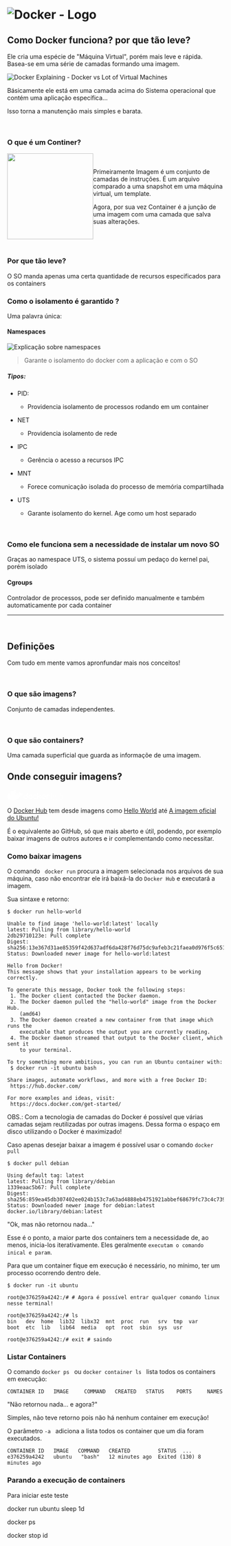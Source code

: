 # ![Docker - Logo](https://www.docker.com/wp-content/uploads/2022/03/horizontal-logo-monochromatic-white.png)


## Como Docker funciona? por que tão leve?
 Ele cria uma espécie de "Máquina Virtual", porém mais leve e rápida. Basea-se em uma série de camadas formando uma imagem.

![Docker Explaining - Docker vs Lot of Virtual Machines](https://www.docker.com/wp-content/uploads/2021/11/docker-containerized-and-vm-transparent-bg.png)

Básicamente ele está em uma camada acima do Sistema operacional que contém uma aplicação específica...

Isso torna a manutenção mais simples e barata.

<br> 

### O que é um Continer?


<div style="display: flex;">
    <img 
    src="https://miro.medium.com/max/1400/0*44tYQBGpceB8sxjf.png"   height="200px">
    <div style="align-self: center;">
        <p>Primeiramente Imagem é um conjunto de camadas de instruções. É um arquivo comparado a uma snapshot em uma máquina virtual, um template.
        </p>
        <p>
        Agora, por sua vez Container é a junção de uma imagem com uma camada que salva suas alterações.
        </p>
    </div>
</div>


<br> 

### Por que tão leve?

O SO manda apenas uma certa quantidade de recursos especificados para os containers


### Como o isolamento é garantido ?

Uma palavra única:

#### Namespaces

![Explicação sobre namespaces](https://platform9.com/wp-content/uploads/2017/01/container_namespaces.png)

> Garante o isolamento do docker com a aplicação e com o SO

##### Tipos:

- PID:
    - Providencia isolamento de processos rodando em um container
- NET
    - Providencia isolamento de rede 
- IPC
    - Gerência o acesso a recursos IPC 

- MNT

    - Forece comunicação isolada do processo de memória compartilhada
- UTS
    - Garante isolamento do kernel. Age como um host separado

<br> 


### Como ele funciona sem a necessidade de instalar um novo SO
Graças ao namespace UTS, o sistema possuí um pedaço do kernel pai, porém isolado



#### Cgroups

Controlador de processos, pode ser definido manualmente e também automaticamente por cada container

---

<br> 

## Definições

Com tudo em mente vamos apronfundar mais nos conceitos!


<br> 

### O que são imagens?

Conjunto de camadas independentes.



<br> 

### O que são containers?

Uma camada superficial que guarda as informaçõe de uma imagem.


## Onde conseguir imagens?  

<a id="homeButton" class="styles__headerLogo___2ZFL4 styles__logoLink___1D6_2" href="https://hub.docker.com/" target="_blank" ><svg xmlns="http://www.w3.org/2000/svg" preserveAspectRatio="xMidYMid meet" class="dicon   " style="width: 138px; height: 26px;" viewBox="0 0 138 26" data-testid="svg_DockerHubIcon"><g><g fill="#FFF" fill-rule="evenodd"><path d="M63.12 14.601c.292-.29.633-.519 1.023-.687.389-.168.806-.252 1.25-.252.402 0 .773.067 1.114.202.341.134.667.333.977.595.183.147.39.22.62.22.275 0 .501-.091.68-.275a.943.943 0 0 0 .27-.687.932.932 0 0 0-.329-.724c-.937-.83-2.048-1.245-3.332-1.245-1.412 0-2.617.5-3.615 1.502-.998 1.002-1.497 2.211-1.497 3.628 0 1.417.499 2.626 1.497 3.628.998 1.001 2.203 1.502 3.615 1.502 1.278 0 2.39-.415 3.332-1.245a.968.968 0 0 0 .302-.706.92.92 0 0 0-.95-.953 1.021 1.021 0 0 0-.602.202c-.305.263-.627.46-.968.591-.34.131-.712.197-1.114.197-.444 0-.861-.084-1.25-.252a3.199 3.199 0 0 1-1.963-2.964 3.194 3.194 0 0 1 .94-2.277zm15.771-2.267a1.055 1.055 0 0 0-.205-.307.893.893 0 0 0-.301-.206.951.951 0 0 0-.374-.073.926.926 0 0 0-.512.146l-5.46 3.564V8.312a.93.93 0 0 0-.278-.683.913.913 0 0 0-.67-.279.924.924 0 0 0-.68.28.929.929 0 0 0-.28.682v12.735c0 .262.093.488.28.678.185.189.412.283.68.283a.906.906 0 0 0 .67-.283.935.935 0 0 0 .279-.678v-3.308l1.114-.733 4.218 4.755a.88.88 0 0 0 .639.247.951.951 0 0 0 .374-.073.902.902 0 0 0 .301-.206c.085-.088.154-.19.205-.307a.885.885 0 0 0 .078-.367.97.97 0 0 0-.265-.668l-3.925-4.434 3.825-2.492c.244-.165.365-.418.365-.76a.887.887 0 0 0-.078-.367zm-21.838 5.785a3.255 3.255 0 0 1-1.702 1.718 3.08 3.08 0 0 1-1.251.257c-.45 0-.87-.086-1.26-.257a3.225 3.225 0 0 1-1.013-.691 3.284 3.284 0 0 1-.68-1.022 3.128 3.128 0 0 1-.252-1.246c0-.44.084-.855.251-1.246.168-.39.395-.731.68-1.022.286-.29.624-.52 1.014-.691.39-.171.81-.257 1.26-.257.444 0 .86.086 1.25.257a3.257 3.257 0 0 1 1.703 1.717c.168.388.251.802.251 1.242 0 .44-.083.854-.251 1.241zm.662-4.869c-1.01-1.002-2.215-1.502-3.615-1.502-1.412 0-2.617.5-3.615 1.502-.998 1.002-1.498 2.211-1.498 3.628 0 1.417.5 2.626 1.498 3.628.998 1.001 2.203 1.502 3.615 1.502 1.4 0 2.605-.5 3.615-1.502.998-.99 1.497-2.199 1.497-3.628a5.3 5.3 0 0 0-.379-1.97 5.031 5.031 0 0 0-1.118-1.658zm41.03-.861a1.797 1.797 0 0 0-.644-.39 3.775 3.775 0 0 0-.85-.197 7.268 7.268 0 0 0-.862-.054 4.97 4.97 0 0 0-1.716.293 5.234 5.234 0 0 0-1.489.842V12.7a.92.92 0 0 0-.278-.673.913.913 0 0 0-.671-.28.923.923 0 0 0-.68.28.92.92 0 0 0-.279.673v8.355a.92.92 0 0 0 .279.674c.185.186.412.28.68.28a.914.914 0 0 0 .671-.28.92.92 0 0 0 .278-.674v-4.177a3.232 3.232 0 0 1 .936-2.277c.29-.29.629-.519 1.018-.687.39-.168.807-.252 1.25-.252.451 0 .868.077 1.252.23.152.067.286.1.401.1a.95.95 0 0 0 .375-.073.89.89 0 0 0 .3-.207c.086-.088.154-.19.206-.306A.913.913 0 0 0 99 13.03a.853.853 0 0 0-.256-.641zm-16.708 3.536c.097-.336.247-.643.448-.92.2-.278.438-.516.711-.715.274-.199.576-.353.904-.463a3.175 3.175 0 0 1 2.023 0 3.279 3.279 0 0 1 1.606 1.177c.204.278.358.585.461.921h-6.153zm6.692-2.675c-1.01-1.002-2.216-1.502-3.615-1.502-1.412 0-2.618.5-3.616 1.502-.998 1.002-1.497 2.211-1.497 3.628 0 1.417.5 2.626 1.497 3.628.998 1.001 2.204 1.502 3.616 1.502 1.284 0 2.398-.415 3.341-1.245a.954.954 0 0 0 .274-.688.927.927 0 0 0-.27-.682.918.918 0 0 0-.68-.27.995.995 0 0 0-.63.238 3.011 3.011 0 0 1-.93.55 3.202 3.202 0 0 1-1.105.183c-.353 0-.693-.055-1.018-.165a3.28 3.28 0 0 1-.895-.463 3.197 3.197 0 0 1-1.164-1.635h7.23a.94.94 0 0 0 .959-.953c0-.708-.125-1.367-.374-1.974a4.991 4.991 0 0 0-1.123-1.654zm-42.988 4.87a3.245 3.245 0 0 1-1.703 1.718c-.389.17-.806.256-1.25.256-.45 0-.87-.086-1.26-.257a3.227 3.227 0 0 1-1.013-.691 3.272 3.272 0 0 1-.68-1.022 3.134 3.134 0 0 1-.251-1.246c0-.44.083-.855.25-1.246.168-.39.395-.731.68-1.022.287-.29.624-.52 1.014-.691.39-.171.81-.257 1.26-.257.444 0 .861.086 1.25.257a3.246 3.246 0 0 1 1.703 1.717c.168.388.251.802.251 1.242a3.1 3.1 0 0 1-.25 1.241zm1.2-10.77a.922.922 0 0 0-.949.953v4.571c-.925-.751-1.993-1.126-3.204-1.126-1.412 0-2.617.5-3.615 1.502-.999 1.002-1.497 2.211-1.497 3.628 0 1.417.498 2.626 1.497 3.628.998 1.001 2.203 1.502 3.615 1.502 1.4 0 2.605-.5 3.615-1.502.999-.99 1.498-2.199 1.498-3.628V8.303a.94.94 0 0 0-.959-.953zm-26.46 4.136h3.74V8.108h-3.74v3.378zm-4.419 0h3.74V8.108h-3.74v3.378zm-4.418 0h3.739V8.108h-3.74v3.378zm-4.42 0h3.74V8.108h-3.74v3.378zm-4.418 0h3.739V8.108H2.806v3.378zm4.419-4.054h3.739V4.054h-3.74v3.378zm4.419 0h3.739V4.054h-3.74v3.378zm4.418 0h3.74V4.054h-3.74v3.378zm0-4.054h3.74V0h-3.74v3.378zM31.32 9.046c-.186-1.352-.944-2.524-2.323-3.584l-.792-.525-.53.789C27 6.74 26.66 8.146 26.772 9.495c.05.474.207 1.323.698 2.069-.49.262-1.456.623-2.739.598H.14l-.049.282c-.23 1.355-.226 5.583 2.537 8.833C4.727 23.747 7.875 25 11.984 25c8.906 0 15.495-4.075 18.58-11.482 1.213.024 3.827.007 5.17-2.541.034-.058.115-.212.349-.695l.129-.264-.755-.501c-.817-.543-2.693-.742-4.137-.471z"></path><g id="Page-1" stroke="none" stroke-width="1" fill="none" fill-rule="evenodd" opacity="0.5" font-family="Comfortaa" font-size="18" font-weight="bold"><text id="hub" fill="#FFFFFF"><tspan x="101" y="22">hub</tspan></text></g></g></g></svg></a>

O [Docker Hub](https://hub.docker.com) tem desde imagens como [Hello World](https://hub.docker.com/_/hello-world) até [A imagem oficial do Ubuntu!](https://hub.docker.com/_/ubuntu)

É o equivalente ao GitHub, só que mais aberto e útil, podendo, por exemplo baixar imagens de outros autores e ir complementando como necessitar.


### Como baixar imagens

O comando ```  docker run ``` procura a imagem selecionada nos arquivos de sua máquina, caso não encontrar ele irá baixá-la do `Docker Hub` e executará a imagem.

Sua sintaxe e retorno:
```ssh
$ docker run hello-world

Unable to find image 'hello-world:latest' locally
latest: Pulling from library/hello-world
2db29710123e: Pull complete 
Digest: sha256:13e367d31ae85359f42d637adf6da428f76d75dc9afeb3c21faea0d976f5c651
Status: Downloaded newer image for hello-world:latest

Hello from Docker!
This message shows that your installation appears to be working correctly.

To generate this message, Docker took the following steps:
 1. The Docker client contacted the Docker daemon.
 2. The Docker daemon pulled the "hello-world" image from the Docker Hub.
    (amd64)
 3. The Docker daemon created a new container from that image which runs the
    executable that produces the output you are currently reading.
 4. The Docker daemon streamed that output to the Docker client, which sent it
    to your terminal.

To try something more ambitious, you can run an Ubuntu container with:
 $ docker run -it ubuntu bash

Share images, automate workflows, and more with a free Docker ID:
 https://hub.docker.com/

For more examples and ideas, visit:
 https://docs.docker.com/get-started/
```    

OBS.: Com a tecnologia de camadas do Docker é possível que várias camadas sejam reutilizadas por outras imagens. Dessa forma o espaço em disco utilizando o Docker é maximizado!


Caso apenas desejar baixar a imagem é possível usar o comando `docker pull`

```ssh
$ docker pull debian

Using default tag: latest
latest: Pulling from library/debian
1339eaac5b67: Pull complete 
Digest: sha256:859ea45db307402ee024b153c7a63ad4888eb4751921abbef68679fc73c4c739
Status: Downloaded newer image for debian:latest
docker.io/library/debian:latest

``` 

"Ok, mas não retornou nada..."

Esse é o ponto, a maior parte dos containers tem a necessidade de, ao menos, inicia-los iterativamente. Eles geralmente `executam o comando inical e param`.

Para que um container fique em execução é necessário, no mínimo, ter um processo ocorrendo dentro dele.

```ssh
$ docker run -it ubuntu

root@e376259a4242:/# # Agora é possível entrar qualquer comando linux nesse terminal! 

root@e376259a4242:/# ls
bin   dev  home  lib32  libx32  mnt  proc  run   srv  tmp  var
boot  etc  lib   lib64  media   opt  root  sbin  sys  usr

root@e376259a4242:/# exit # saindo
```

### Listar Containers

O comando `docker ps ` ou `docker container ls ` lista todos os containers em execução:

```ssh
CONTAINER ID   IMAGE     COMMAND   CREATED   STATUS    PORTS     NAMES
```

"Não retornou nada... e agora?"

Simples, não teve retorno pois não há nenhum container em execução!




O parâmetro `-a ` adiciona a lista todos os container que um dia foram executados. 

```ssh
CONTAINER ID   IMAGE   COMMAND   CREATED         STATUS  ...   
e376259a4242   ubuntu   "bash"   12 minutes ago  Exited (130) 8 minutes ago
```

### Parando a execução de containers

Para iniciar este teste

docker run ubuntu sleep 1d

docker ps

docker stop id

<!--
```ssh
```
-->
